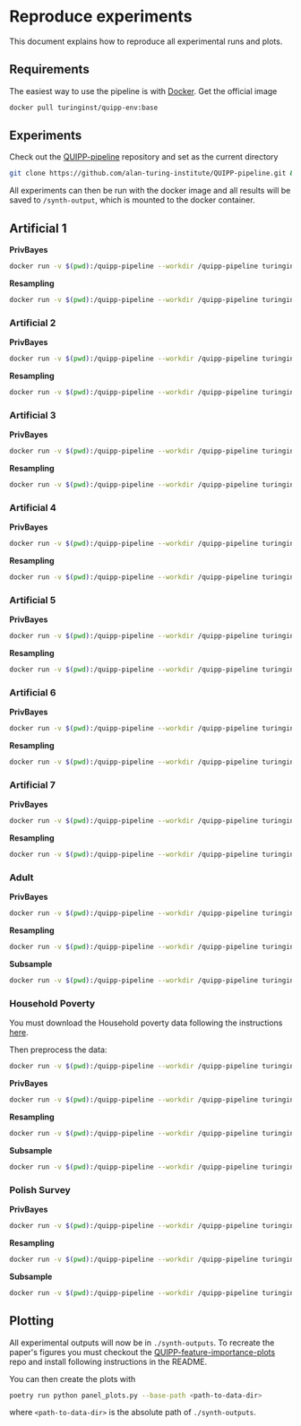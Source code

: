 # Reproduce experiments

This document explains how to reproduce all experimental runs and plots.

## Requirements
The easiest way to use the pipeline is with [Docker](https://www.docker.com/). Get the official image

```bash
docker pull turinginst/quipp-env:base
```

## Experiments

Check out the [QUIPP-pipeline](https://github.com/alan-turing-institute/QUIPP-pipeline) repository and set as the current directory

```bash
git clone https://github.com/alan-turing-institute/QUIPP-pipeline.git && cd QUIPP-pipeline
```

All experiments can then be run with the docker image and all results will be saved to `/synth-output`, which is mounted to the docker container.


## Artificial 1

**PrivBayes**
```bash
docker run -v $(pwd):/quipp-pipeline --workdir /quipp-pipeline turinginst/quipp-env:base python examples/privbayes-artificial_1-ensemble/privbayes-artificial_1-ensemble.py -n 25 -f -k 3 -e 0.0001,0.001,0.01,0.1,0.4,1.0,4.0,10.0 -r 
```

**Resampling**

```bash
docker run -v $(pwd):/quipp-pipeline --workdir /quipp-pipeline turinginst/quipp-env:base python examples/artificial_1-resampling-ensemble/artificial_1-resampling-ensemble.py -n 25 -f -r 
```

### Artificial 2

**PrivBayes**
```bash
docker run -v $(pwd):/quipp-pipeline --workdir /quipp-pipeline turinginst/quipp-env:base python examples/privbayes-artificial_2-ensemble/privbayes-artificial_2-ensemble.py -n 25 -f -k 3 -e 0.0001,0.001,0.01,0.1,0.4,1.0,4.0,10.0 -r 
```

**Resampling**

```bash
docker run -v $(pwd):/quipp-pipeline --workdir /quipp-pipeline turinginst/quipp-env:base python examples/artificial_2-resampling-ensemble/artificial_2-resampling-ensemble.py -n 25 -f -r 
```

### Artificial 3

**PrivBayes**
```bash
docker run -v $(pwd):/quipp-pipeline --workdir /quipp-pipeline turinginst/quipp-env:base python examples/privbayes-artificial_3-ensemble/privbayes-artificial_3-ensemble.py -n 25 -f -k 3 -e 0.0001,0.001,0.01,0.1,0.4,1.0,4.0,10.0 -r 
```

**Resampling**

```bash
docker run -v $(pwd):/quipp-pipeline --workdir /quipp-pipeline turinginst/quipp-env:base python examples/artificial_3-resampling-ensemble/artificial_3-resampling-ensemble.py -n 25 -f -r 
```
### Artificial 4

**PrivBayes**
```bash
docker run -v $(pwd):/quipp-pipeline --workdir /quipp-pipeline turinginst/quipp-env:base python examples/privbayes-artificial_4-ensemble/privbayes-artificial_4-ensemble.py -n 25 -f -k 3 -e 0.0001,0.001,0.01,0.1,0.4,1.0,4.0,10.0 -r 
```

**Resampling**

```bash
docker run -v $(pwd):/quipp-pipeline --workdir /quipp-pipeline turinginst/quipp-env:base python examples/artificial_4-resampling-ensemble/artificial_4-resampling-ensemble.py -n 25 -f -r 
```

### Artificial 5

**PrivBayes**
```bash
docker run -v $(pwd):/quipp-pipeline --workdir /quipp-pipeline turinginst/quipp-env:base python examples/privbayes-artificial_5-ensemble/privbayes-artificial_5-ensemble.py -n 25 -f -k 3 -e 0.0001,0.001,0.01,0.1,0.4,1.0,4.0,10.0 -r 
```

**Resampling**

```bash
docker run -v $(pwd):/quipp-pipeline --workdir /quipp-pipeline turinginst/quipp-env:base python examples/artificial_-resampling-ensemble/artificial_5-resampling-ensemble.py -n 25 -f -r 
```

### Artificial 6

**PrivBayes**
```bash
docker run -v $(pwd):/quipp-pipeline --workdir /quipp-pipeline turinginst/quipp-env:base python examples/privbayes-artificial_6-ensemble/privbayes-artificial_6-ensemble.py -n 25 -f -k 3 -e 0.0001,0.001,0.01,0.1,0.4,1.0,4.0,10.0 -r 
```

**Resampling**

```bash
docker run -v $(pwd):/quipp-pipeline --workdir /quipp-pipeline turinginst/quipp-env:base python examples/artificial_6-resampling-ensemble/artificial_6-resampling-ensemble.py -n 25 -f -r 
```

### Artificial 7

**PrivBayes**
```bash
docker run -v $(pwd):/quipp-pipeline --workdir /quipp-pipeline turinginst/quipp-env:base python examples/privbayes-artificial_7-ensemble/privbayes-artificial_7-ensemble.py -n 25 -f -k 3 -e 0.0001,0.001,0.01,0.1,0.4,1.0,4.0,10.0 -r 
```

**Resampling**

```bash
docker run -v $(pwd):/quipp-pipeline --workdir /quipp-pipeline turinginst/quipp-env:base python examples/artificial_7-resampling-ensemble/artificial_7-resampling-ensemble.py -n 25 -f -r 
```

### Adult

**PrivBayes**
```bash
docker run -v $(pwd):/quipp-pipeline --workdir /quipp-pipeline turinginst/quipp-env:base python examples/privbayes-adult-ensemble/privbayes-adult-ensemble.py -n 25 -k 3 -e 0.0001,0.001,0.01,0.1,0.4,1.0,4.0,10.0  -f -r 
```

**Resampling**
```bash
docker run -v $(pwd):/quipp-pipeline --workdir /quipp-pipeline turinginst/quipp-env:base python examples/adult-resampling-ensemble/adult-resampling-ensemble.py -n 50 -f -r 
```

**Subsample**
```bash
docker run -v $(pwd):/quipp-pipeline --workdir /quipp-pipeline turinginst/quipp-env:base python examples/adult-subsample-ensemble/adult-subsample-ensemble.py -n 25 -f -r 
```

### Household Poverty
You must download the Household poverty data following the instructions [here](
generators/household_poverty/data/README.md).

Then preprocess the data:

```bash
docker run -v $(pwd):/quipp-pipeline --workdir /quipp-pipeline turinginst/quipp-env:base make generated-data                                                                    
```

**PrivBayes**
```bash
docker run -v $(pwd):/quipp-pipeline --workdir /quipp-pipeline turinginst/quipp-env:base python examples/privbayes-household-ensemble/privbayes-household-ensemble.py -n 25 -k 3 -e 0.0001,0.001,0.01,0.1,0.4,1.0,4.0,10.0  -f -r 
```

**Resampling**
```bash
docker run -v $(pwd):/quipp-pipeline --workdir /quipp-pipeline turinginst/quipp-env:base python examples/household-resampling-ensemble/household-resampling-ensemble.py -n 50 -f -r 
```

**Subsample**
```bash
docker run -v $(pwd):/quipp-pipeline --workdir /quipp-pipeline turinginst/quipp-env:base python examples/household-subsample-ensemble/household-subsample-ensemble.py -n 25 -f -r 
```

### Polish Survey


**PrivBayes**
```bash
docker run -v $(pwd):/quipp-pipeline --workdir /quipp-pipeline turinginst/quipp-env:base python examples/privbayes-polish-ensemble/privbayes-polish-ensemble.py  -n 25 -k 3 -e 0.0001,0.001,0.01,0.1,0.4,1.0,4.0,10.0  -f -r 
```

**Resampling**
```bash
docker run -v $(pwd):/quipp-pipeline --workdir /quipp-pipeline turinginst/quipp-env:base python examples/polish-resampling-ensemble/polish-resampling-ensemble.py -n 50 -f -r 
```

**Subsample**
```bash
docker run -v $(pwd):/quipp-pipeline --workdir /quipp-pipeline turinginst/quipp-env:base python examples/polish-subsample-ensemble/polish-subsample-ensemble.py -n 25 -f -r 
```

## Plotting

All experimental outputs will now be in `./synth-outputs`. To recreate the paper's figures you must checkout the [QUIPP-feature-importance-plots](https://github.com/alan-turing-institute/QUIPP-feature-importance-plots) repo and install following instructions in the README. 

You can then create the plots with 

```bash
poetry run python panel_plots.py --base-path <path-to-data-dir>
```

where `<path-to-data-dir>` is the absolute path of `./synth-outputs`.